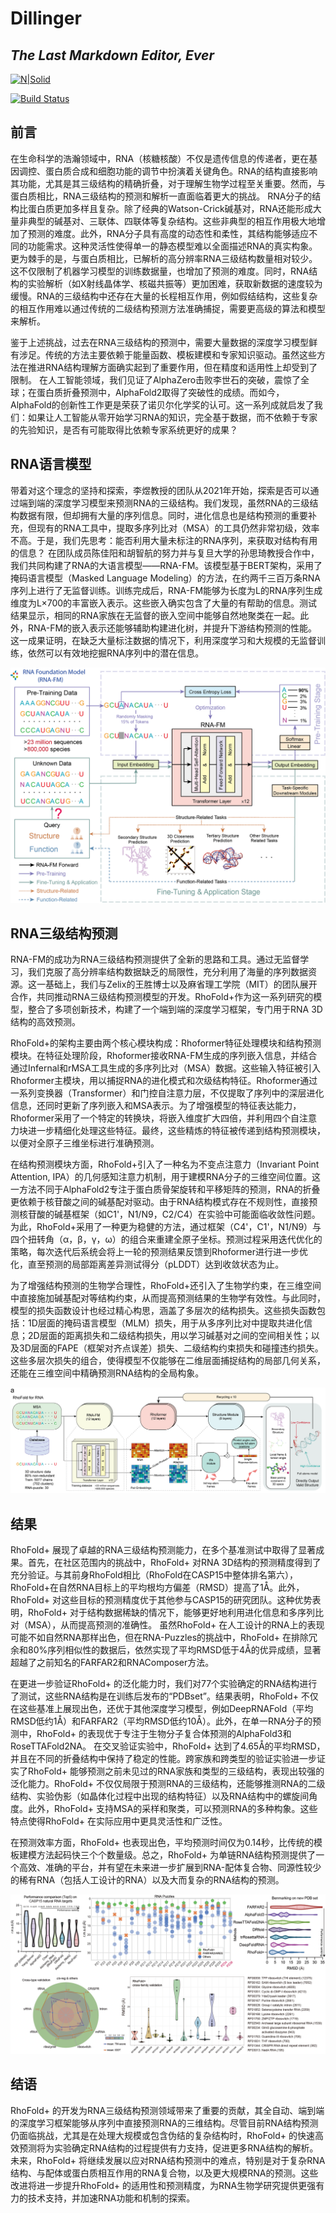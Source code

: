 # Dillinger
## _The Last Markdown Editor, Ever_

[![N|Solid](https://cldup.com/dTxpPi9lDf.thumb.png)](https://nodesource.com/products/nsolid)

[![Build Status](https://travis-ci.org/joemccann/dillinger.svg?branch=master)](https://travis-ci.org/joemccann/dillinger)


## 前言

在生命科学的浩瀚领域中，RNA（核糖核酸）不仅是遗传信息的传递者，更在基因调控、蛋白质合成和细胞功能的调节中扮演着关键角色。RNA的结构直接影响其功能，尤其是其三级结构的精确折叠，对于理解生物学过程至关重要。然而，与蛋白质相比，RNA三级结构的预测和解析一直面临着更大的挑战。 RNA分子的结构比蛋白质更加多样且复杂。除了经典的Watson-Crick碱基对，RNA还能形成大量非典型的碱基对、三联体、四联体等复杂结构。这些非典型的相互作用极大地增加了预测的难度。此外，RNA分子具有高度的动态性和柔性，其结构能够适应不同的功能需求。这种灵活性使得单一的静态模型难以全面描述RNA的真实构象。 更为棘手的是，与蛋白质相比，已解析的高分辨率RNA三级结构数量相对较少。这不仅限制了机器学习模型的训练数据量，也增加了预测的难度。同时，RNA结构的实验解析（如X射线晶体学、核磁共振等）更加困难，获取新数据的速度较为缓慢。RNA的三级结构中还存在大量的长程相互作用，例如假结结构，这些复杂的相互作用难以通过传统的二级结构预测方法准确捕捉，需要更高级的算法和模型来解析。

鉴于上述挑战，过去在RNA三级结构的预测中，需要大量数据的深度学习模型鲜有涉足。传统的方法主要依赖于能量函数、模板建模和专家知识驱动。虽然这些方法在推进RNA结构理解方面确实起到了重要作用，但在精度和适用性上却受到了限制。 在人工智能领域，我们见证了AlphaZero击败李世石的突破，震惊了全球；在蛋白质折叠预测中，AlphaFold2取得了突破性的成绩。而如今，AlphaFold的创新性工作更是荣获了诺贝尔化学奖的认可。这一系列成就启发了我们：如果让人工智能从零开始学习RNA的知识，完全基于数据，而不依赖于专家的先验知识，是否有可能取得比依赖专家系统更好的成果？

## RNA语言模型

带着对这个理念的坚持和探索，李煜教授的团队从2021年开始，探索是否可以通过端到端的深度学习模型来预测RNA的三级结构。我们发现，虽然RNA的三级结构数据有限，但却拥有大量的序列信息。同时，进化信息也是结构预测的重要补充，但现有的RNA工具中，提取多序列比对（MSA）的工具仍然非常初级，效率不高。于是，我们先思考：能否利用大量未标注的RNA序列，来获取对结构有用的信息？ 在团队成员陈佳阳和胡智航的努力并与复旦大学的孙思琦教授合作中，我们共同构建了RNA的大语言模型——RNA-FM。该模型基于BERT架构，采用了掩码语言模型（Masked Language Modeling）的方法，在约两千三百万条RNA序列上进行了无监督训练。训练完成后，RNA-FM能够为长度为L的RNA序列生成维度为L×700的丰富嵌入表示。这些嵌入确实包含了大量的有帮助的信息。测试结果显示，相同的RNA家族在无监督的嵌入空间中能够自然地聚类在一起。此外，RNA-FM的嵌入表示还能够辅助构建进化树，并提升下游结构预测的性能。这一成果证明，在缺乏大量标注数据的情况下，利用深度学习和大规模的无监督训练，依然可以有效地挖掘RNA序列中的潜在信息。

![RNA-FM语言模型结构](rna-fm_1.png)


## RNA三级结构预测

RNA-FM的成功为RNA三级结构预测提供了全新的思路和工具。通过无监督学习，我们克服了高分辨率结构数据缺乏的局限性，充分利用了海量的序列数据资源。这一基础上，我们与Zelix的王胜博士以及麻省理工学院（MIT）的团队展开合作，共同推动RNA三级结构预测模型的开发。RhoFold+作为这一系列研究的模型，整合了多项创新技术，构建了一个端到端的深度学习框架，专门用于RNA 3D结构的高效预测。

RhoFold+的架构主要由两个核心模块构成：Rhoformer特征处理模块和结构预测模块。在特征处理阶段，Rhoformer接收RNA-FM生成的序列嵌入信息，并结合通过Infernal和rMSA工具生成的多序列比对（MSA）数据。这些输入特征被引入Rhoformer主模块，用以捕捉RNA的进化模式和次级结构特征。Rhoformer通过一系列变换器（Transformer）和门控自注意力层，不仅提取了序列中的深层进化信息，还同时更新了序列嵌入和MSA表示。为了增强模型的特征表达能力，Rhoformer采用了一个特定的转换块，将嵌入维度扩大四倍，并利用四个自注意力块进一步精细化处理这些特征。最终，这些精炼的特征被传递到结构预测模块，以便对全原子三维坐标进行准确预测。

在结构预测模块方面，RhoFold+引入了一种名为不变点注意力（Invariant Point Attention, IPA）的几何感知注意力机制，用于建模RNA分子的三维空间位置。这一方法不同于AlphaFold2专注于蛋白质骨架旋转和平移矩阵的预测，RNA的折叠更依赖于核苷酸之间的碱基配对驱动。由于RNA结构模式存在不规则性，直接预测核苷酸的碱基框架（如C1'，N1/N9，C2/C4）在实验中可能面临收敛性问题。为此，RhoFold+采用了一种更为稳健的方法，通过框架（C4'，C1'，N1/N9）与四个扭转角（α，β，γ，ω）的组合来重建全原子坐标。预测过程采用迭代优化的策略，每次迭代后系统会将上一轮的预测结果反馈到Rhoformer进行进一步优化，直至预测的局部距离差异测试得分（pLDDT）达到收敛状态为止。

为了增强结构预测的生物学合理性，RhoFold+还引入了生物学约束，在三维空间中直接施加碱基配对等结构约束，从而提高预测结果的生物学有效性。与此同时，模型的损失函数设计也经过精心构思，涵盖了多层次的结构损失。这些损失函数包括：1D层面的掩码语言模型（MLM）损失，用于从多序列比对中提取共进化信息；2D层面的距离损失和二级结构损失，用以学习碱基对之间的空间相关性；以及3D层面的FAPE（框架对齐点误差）损失、二级结构约束损失和碰撞违约损失。这些多层次损失的组合，使得模型不仅能够在二维层面捕捉结构的局部几何关系，还能在三维空间中精确预测RNA结构的全局构象。

![RhoFold+三级结构预测](fig1new.png)

## 结果

RhoFold+ 展现了卓越的RNA三级结构预测能力，在多个基准测试中取得了显著成果。首先，在社区范围内的挑战中，RhoFold+ 对RNA 3D结构的预测精度得到了充分验证。与其前身RhoFold相比（RhoFold在CASP15中整体排名第六），RhoFold+在自然RNA目标上的平均根均方偏差（RMSD）提高了1Å。此外，RhoFold+ 对这些目标的预测精度优于其他参与CASP15的研究团队。这种优势表明，RhoFold+ 对于结构数据稀缺的情况下，能够更好地利用进化信息和多序列比对（MSA），从而提高预测的准确性。 虽然RhoFold+ 在人工设计的RNA上的表现可能不如自然RNA那样出色，但在RNA-Puzzles的挑战中，RhoFold+ 在排除冗余和80%序列相似性的数据后，依然实现了平均RMSD低于4Å的优异成绩，显著超越了之前知名的FARFAR2和RNAComposer方法。

在更进一步验证RhoFold+ 的泛化能力时，我们对77个实验确定的RNA结构进行了测试，这些RNA结构是在训练后发布的“PDBset”。结果表明，RhoFold+ 不仅在这些基准上展现出色，还优于其他深度学习模型，例如DeepRNAFold（平均RMSD低约1Å）和FARFAR2（平均RMSD低约10Å）。此外，在单一RNA分子的预测中，RhoFold+ 的表现优于专注于生物分子复合体预测的AlphaFold3和RoseTTAFold2NA。 在交叉验证实验中，RhoFold+ 达到了4.65Å的平均RMSD，并且在不同的折叠结构中保持了稳定的性能。跨家族和跨类型的验证实验进一步证实了RhoFold+ 能够预测之前未见过的RNA家族和类型的三级结构，表现出较强的泛化能力。RhoFold+ 不仅仅局限于预测RNA的三级结构，还能够推测RNA的二级结构、实验伪影（如晶体化过程中出现的结构特征）以及RNA结构中的螺旋间角度。此外，RhoFold+ 支持MSA的采样和聚类，可以预测RNA的多种构象。这些特点使得RhoFold+ 在实际应用中更具灵活性和广泛性。 

在预测效率方面，RhoFold+ 也表现出色，平均预测时间仅为0.14秒，比传统的模板建模方法起码快三个个数量级。总之，RhoFold+ 为单链RNA结构预测提供了一个高效、准确的平台，并有望在未来进一步扩展到RNA-配体复合物、同源性较少的稀有RNA（包括人工设计的RNA）以及大而复杂的RNA结构的预测。

![RhoFold+预测结果](aishare.png)

## 结语


RhoFold+ 的开发为RNA三级结构预测领域带来了重要的贡献，其全自动、端到端的深度学习框架能够从序列中直接预测RNA的三维结构。尽管目前RNA结构预测仍面临挑战，尤其是在处理大规模或包含伪结的复杂结构时，RhoFold+ 的快速高效预测将为实验确定RNA结构的过程提供有力支持，促进更多RNA结构的解析。未来，RhoFold+ 将继续发展以应对RNA结构预测中的难点，特别是对于复杂RNA结构、与配体或蛋白质相互作用的RNA复合物，以及更大规模RNA的预测。这些改进将进一步提升RhoFold+ 的适用性和预测精度，为RNA生物学研究提供更强有力的技术支持，并加速RNA功能和机制的探索。
